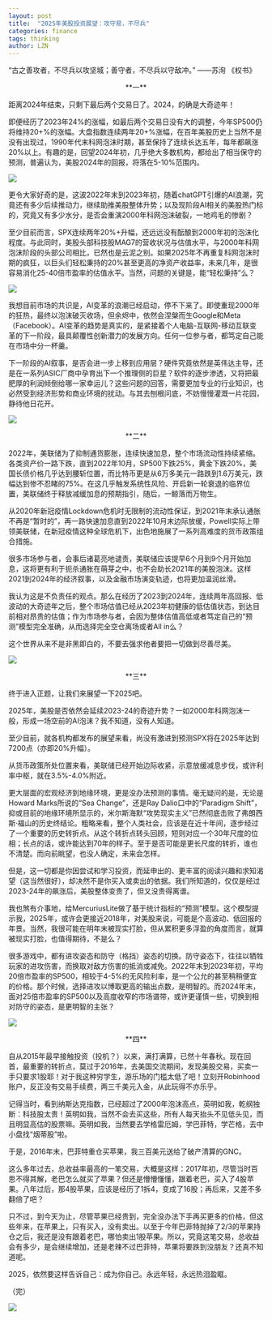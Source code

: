 ```yaml
---
layout: post
title:  "2025年美股投资展望：攻守易，不尽兵"
categories: finance 
tags: thinking
author: LZN
---
```


“古之善攻者，不尽兵以攻坚城；善守者，不尽兵以守敌冲。” ——苏洵 《权书》

<center>**一**</center>

距离2024年结束，只剩下最后两个交易日了。2024，的确是大奇迹年！

即便经历了2023年24%的涨幅，如最后两个交易日没有大的调整，今年SP500仍将维持20+%的涨幅。大盘指数连续两年20+%涨幅，在百年美股历史上当然不是没有出现过，1990年代末科网泡沫时期，甚至保持了连续长达五年，每年都飙涨20%以上。有趣的是，回望2024年初，几乎绝大多数机构，都给出了相当保守的预测，普遍认为，美股2024年的回报，将落在5-10%范围内。

![](https://i.imgur.com/wCKN7KY.jpeg)

更令大家好奇的是，这波2022年末到2023年初，随着chatGPT引爆的AI浪潮，究竟还有多少后续推动力，继续助推美股整体升势；以及现阶段AI相关的美股热门标的，究竟又有多少水分，是否会重演2000年科网泡沫破裂，一地鸡毛的惨剧？

至少目前而言，SPX连续两年20%+升幅，还远远没有酝酿到2000年初的泡沫化程度。与此同时，美股头部科技股MAG7的营收状况与估值水平，与2000年科网泡沫阶段的头部公司相比，已然也是云泥之别。如果2025年不再重复科网泡沫时期的疯狂，以巨头们轻松秉持的20%甚至更高的净资产收益率，未来几年，是很容易消化25-40倍市盈率的估值水平。当然，问题的关键是，能“轻松秉持”么？

![](https://i.imgur.com/8w9gEYS.png)

我想目前市场的共识是，AI变革的浪潮已经启动，停不下来了。即使重现2000年的狂热，最终以泡沫破灭收场，但余烬中，依然会涅槃而生Google和Meta（Facebook）。AI变革的趋势是真实的，是紧接着个人电脑-互联网-移动互联变革的下一阶段，最具颠覆性创新潜力的发展方向。任何一位参与者，都笃定自己能在市场中分一杯羹。

下一阶段的AI叙事，是否会进一步上移到应用层？硬件究竟依然是英伟达主导，还是在一系列ASIC厂商中孕育出下一个推理侧的巨星？软件的逐步渗透，又将把最肥厚的利润倾倒给哪一家幸运儿？这些问题的回答，需要更加专业的行业知识，也必然受到经济形势和商业环境的扰动。与其去刨根问底，不妨慢慢灌溉一片花园，静待他日花开。

![](https://i.imgur.com/KGGmxun.png)

<center>**二**</center>

2022年，美联储为了抑制通货膨胀，连续快速加息，整个市场流动性持续紧缩。各类资产价一路下跌，直到2022年10月，SP500下跌25%，黄金下跌20%，美国长债价格几乎达到腰斩位置，而比特币更是从6万多美元一路跌到1.6万美元，跌幅达到惨不忍睹的75%。在这几乎触发系统性风险、开启新一轮衰退的临界位置，美联储终于释放减缓加息的预期指引，随后，一鲸落而万物生。

从2020年新冠疫情Lockdown危机时无限制的流动性保证，到2021年末承认通胀不再是“暂时的”，再一路快速加息直到2022年10月末边际放缓，Powell实际上带领美联储，在新冠疫情这种全球危机下，出色地施展了一系列高难度的货币政策组合措施。

很多市场参与者，会事后诸葛亮地谴责，美联储应该提早6个月到9个月开始加息，这将更有利于扼杀通胀在萌芽之中，也不会助长2021年的美股泡沫。这样2021到2024年的经济叙事，以及金融市场演变轨迹，也将更加温润丝滑。

我认为这是不负责任的观点。那么在经历了2023到2024年，连续两年高回报、低波动的大奇迹年之后，整个市场估值已经从2023年初健康的低估值状态，到达目前相对昂贵的估值；作为市场参与者，会因为整体估值高低或者笃定自己的“预测”模型完全准确，从而选择完全空仓离场或者All in么？

这个世界从来不是非黑即白的，不要去强求他者要把一切做到尽善尽美。

![](https://i.imgur.com/EegRByp.png)

<center>**三**</center>

终于进入正题，让我们来展望一下2025吧。

2025年，美股是否依然会延续2023-24的奇迹升势？一如2000年科网泡沫一般，形成一场空前的AI泡沫？我不知道，没有人知道。

至少目前，就各机构都发布的展望来看，尚没有激进到预测SPX将在2025年达到7200点（亦即20%升幅）。

从货币政策所处位置来看，美联储已经开始边际收紧，示意放缓减息步伐，或许利率中枢，就在3.5%-4.0%附近。

更大层面的宏观经济到地缘环境，更是没办法预测的事情。毫无疑问的是，无论是Howard Marks所说的“Sea Change”，还是Ray Dalio口中的“Paradigm Shift”，抑或目前的地缘环境所显示的，米尔斯海默“攻势现实主义”已然彻底击败了弗朗西斯·福山的历史终结论。粗略来看，整个人类社会，应该是在近十年间，逐步经过了一个重要的历史转折点。从这个转折点转头回顾，短则对应一个30年尺度的位相；长点的话，或许能达到70年的样子。至于是否可能是更长尺度的转折，谁也不清楚。而向前眺望，也没人确定，未来会怎样。

但是，这一切都是你因尝试和学习投资，而延申出的、更丰富的阅读兴趣和求知渴望（这当然很好），却决然不是你买入或卖出的依据。我们所知道的，仅仅是经过2023-24年的飙涨后，美股整体变贵了，但又没贵得离谱。

我也煞有介事地，给MercuriusLite做了基于统计指标的“预测”模型。这个模型提示我，2025年，或许会更接近2018年，对美股来说，可能是个高波动、低回报的年景。当然，我很可能在明年末被现实打脸，但从累积更多浮盈的角度而言，就算被现实打脸，也值得期待，不是么？

很多游戏中，都有进攻姿态和防守（格挡）姿态的切换。防守姿态下，往往以牺牲玩家的进攻伤害，而换取对敌方伤害的抵消或减免。2022年末到2023年初，平均20倍市盈率的SP500，相较于4-5%的无风险利率，是一个公允的甚至稍稍便宜的价格。那个时候，选择进攻以博取更高的输出点数，是明智的。而2024年末，面对25倍市盈率的SP500以及高度收窄的市场谱带，或许更谨慎一些，切换到相对防守的姿态，是更明智的主张？

![](https://i.imgur.com/nTqDEw7.png)

<center>**四**</center>

自从2015年最早接触投资（投机？）以来，满打满算，已然十年春秋。现在回首，最重要的转折点，莫过于2016年，去美国交流期间，发现美股交易，买卖一手只要求1股耶！对于我这种穷学生，游乐场的门槛太低了吧！立刻开Robinhood账户，反正没有交易手续费，两三千美元入金，从此玩得不亦乐乎。

记得当时，看到纳斯达克指数，已经超过了2000年泡沫高点，英明如我，乾纲独断：科技股太贵！英明如我，当然不会去买这些，所有人每天抬头不见低头见，而且明显高估的股票嘛。英明如我，当然要去学格雷厄姆，学巴菲特，学芒格，去中小盘找“烟蒂股”啦。

于是，2016年末，巴菲特重仓买苹果，我三百美元送给了破产清算的GNC。

这么多年过去，总收益率最高的一笔交易，大概是这样：2017年初，尽管当时百思不得其解，老巴怎么就买了苹果？但还是懵懵懂懂，跟着老巴，买入了4股苹果。八年过后，那4股苹果，应该是经历了1拆4，变成了16股；再后来，又差不多翻倍了吧？

只不过，到今天为止，尽管苹果已经贵到，完全没办法下手再买更多的价格，但这些年来，在苹果上，只有买入，没有卖出。以至于今年巴菲特抛掉了2/3的苹果持仓之后，我还是没有跟着老巴，哪怕卖出1股苹果。所以，究竟这笔交易，总收益会有多少，是会继续增加，还是老辣不过巴菲特，苹果将要跌到没朋友？还真不知道呢。

2025，依然要这样告诉自己：成为你自己。永远年轻，永远热泪盈眶。

（完）

![](https://i.imgur.com/Dl2CLQu.jpeg)